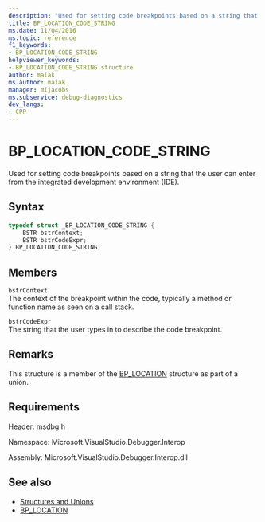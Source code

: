```yaml
---
description: "Used for setting code breakpoints based on a string that the user can enter from the integrated development environment (IDE)."
title: BP_LOCATION_CODE_STRING
ms.date: 11/04/2016
ms.topic: reference
f1_keywords:
- BP_LOCATION_CODE_STRING
helpviewer_keywords:
- BP_LOCATION_CODE_STRING structure
author: maiak
ms.author: maiak
manager: mijacobs
ms.subservice: debug-diagnostics
dev_langs:
- CPP
---
```

# BP_LOCATION_CODE_STRING

Used for setting code breakpoints based on a string that the user can enter from the integrated development environment (IDE).

## Syntax

```cpp
typedef struct _BP_LOCATION_CODE_STRING {
    BSTR bstrContext;
    BSTR bstrCodeExpr;
} BP_LOCATION_CODE_STRING;
```

## Members
`bstrContext`\
The context of the breakpoint within the code, typically a method or function name as seen on a call stack.

`bstrCodeExpr`\
The string that the user types in to describe the code breakpoint.

## Remarks
This structure is a member of the [BP_LOCATION](../../../extensibility/debugger/reference/bp-location.md) structure as part of a union.

## Requirements
Header: msdbg.h

Namespace: Microsoft.VisualStudio.Debugger.Interop

Assembly: Microsoft.VisualStudio.Debugger.Interop.dll

## See also
- [Structures and Unions](../../../extensibility/debugger/reference/structures-and-unions.md)
- [BP_LOCATION](../../../extensibility/debugger/reference/bp-location.md)
